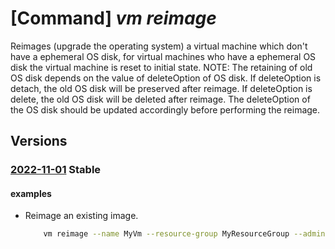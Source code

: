 # [Command] _vm reimage_

Reimages (upgrade the operating system) a virtual machine which don't have a ephemeral OS disk, for virtual machines who have a ephemeral OS disk the virtual machine is reset to initial state. NOTE: The retaining of old OS disk depends on the value of deleteOption of OS disk. If deleteOption is detach, the old OS disk will be preserved after reimage. If deleteOption is delete, the old OS disk will be deleted after reimage. The deleteOption of the OS disk should be updated accordingly before performing the reimage.

## Versions

### [2022-11-01](/Resources/mgmt-plane/L3N1YnNjcmlwdGlvbnMve30vcmVzb3VyY2Vncm91cHMve30vcHJvdmlkZXJzL21pY3Jvc29mdC5jb21wdXRlL3ZpcnR1YWxtYWNoaW5lcy97fS9yZWltYWdl/2022-11-01.xml) **Stable**

<!-- mgmt-plane /subscriptions/{}/resourcegroups/{}/providers/microsoft.compute/virtualmachines/{}/reimage 2022-11-01 -->

#### examples

- Reimage an existing image.
    ```bash
        vm reimage --name MyVm --resource-group MyResourceGroup --admin-password MyPassword --custom-data "dGVzdA==" --temp-disk false --exact-version 0.1
    ```
